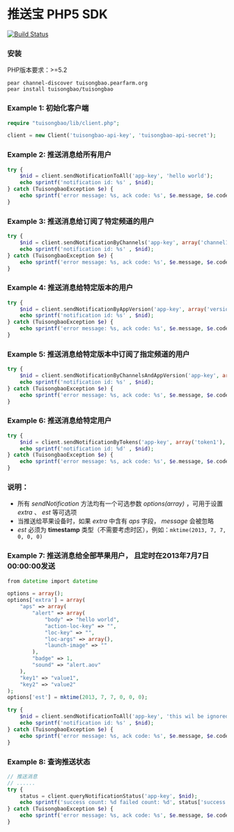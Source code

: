 # 推送宝 PHP5 SDK

[![Build Status](https://travis-ci.org/tuisongbao/php5-sdk.png?branch=master)](https://travis-ci.org/tuisongbao/php5-sdk)

### 安装
PHP版本要求：>=5.2

    pear channel-discover tuisongbao.pearfarm.org
    pear install tuisongbao/tuisongbao

### Example 1:  初始化客户端

```php
require "tuisongbao/lib/client.php";

client = new Client('tuisongbao-api-key', 'tuisongbao-api-secret');
```

### Example 2: 推送消息给所有用户

```php
try {
    $nid = client.sendNotificationToAll('app-key', 'hello world');
    echo sprintf('notification id: %s' , $nid);
} catch (TuisongbaoException $e) {
    echo sprintf('error message: %s, ack code: %s', $e.message, $e.code);
}
```

### Example 3: 推送消息给订阅了特定频道的用户

```php
try {
    $nid = client.sendNotificationByChannels('app-key', array('channel1'), 'hello world');
    echo sprintf('notification id: %s' , $nid);
} catch (TuisongbaoException $e) {
    echo sprintf('error message: %s, ack code: %s', $e.message, $e.code);
}
```

### Example 4: 推送消息给特定版本的用户

```php
try {
    $nid = client.sendNotificationByAppVersion('app-key', array('version1'), 'hello world');
    echo sprintf('notification id: %s' , $nid);
} catch (TuisongbaoException $e) {
    echo sprintf('error message: %s, ack code: %s', $e.message, $e.code);
}
```

### Example 5: 推送消息给特定版本中订阅了指定频道的用户

```php
try {
    $nid = client.sendNotificationByChannelsAndAppVersion('app-key', array('channel1'), array('version1'), 'hello world');
    echo sprintf('notification id: %s' , $nid);
} catch (TuisongbaoException $e) {
    echo sprintf('error message: %s, ack code: %s', $e.message, $e.code);
}
```

### Example 6: 推送消息给特定用户

```php
try {
    $nid = client.sendNotificationByTokens('app-key', array('token1'), 'hello world');
    echo sprintf('notification id: %d' , $nid);
} catch (TuisongbaoException $e) {
    echo sprintf('error message: %s, ack code: %s', $e.message, $e.code);
}
```

### 说明：

* 所有 *sendNotification* 方法均有一个可选参数 *options(array)* ，可用于设置 *extra* 、 *est* 等可选项
* 当推送给苹果设备时，如果 *extra* 中含有 *aps* 字段， *message* 会被忽略
* *est* 必须为 **timestamp**  类型（不需要考虑时区），例如：`mktime(2013, 7, 7, 0, 0, 0)`

### Example 7: 推送消息给全部苹果用户， 且定时在2013年7月7日 00:00:00发送

```php
from datetime import datetime

options = array();
options['extra'] = array(
    "aps" => array(
        "alert" => array(
            "body" => "hello world",
            "action-loc-key" => "",
            "loc-key" => "",
            "loc-args" => array(),
            "launch-image" => ""
        ),
        "badge" => 1,
        "sound" => "alert.aov"
    ),
    "key1" => "value1",
    "key2" => "value2"
);
options['est'] = mktime(2013, 7, 7, 0, 0, 0);

try {
    $nid = client.sendNotificationToAll('app-key', 'this wil be ignored', options);
    echo sprintf('notification id: %s' , $nid);
} catch (TuisongbaoException $e) {
    echo sprintf('error message: %s, ack code: %s', $e.message, $e.code);
}
```

### Example 8: 查询推送状态

```php
// 推送消息
// ......
try {
    status = client.queryNotificationStatus('app-key', $nid);
    echo sprintf('success count: %d failed count: %d', status['success'], status['failed']);
} catch (TuisongbaoException $e) {
    echo sprintf('error message: %s, ack code: %s', $e.message, $e.code);
}
```